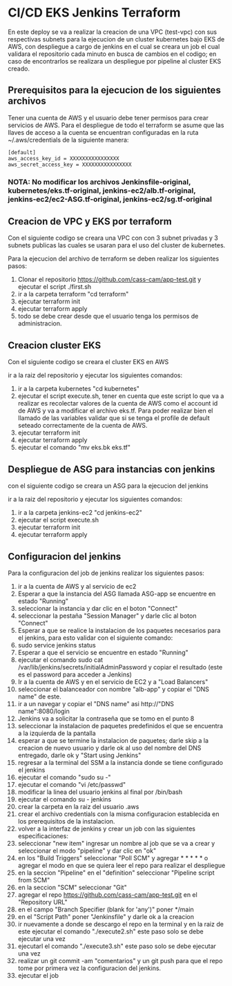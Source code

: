 # **CI/CD EKS Jenkins Terraform**

En este deploy se va a realizar la creacion de una VPC (test-vpc) con sus respectivas subnets para la ejecucion de un cluster kubernetes bajo EKS de AWS, con despliegue a cargo de jenkins en el cual se creara un job el cual validara el repositorio cada minuto en busca de cambios en el codigo; en caso de encontrarlos se realizara un despliegue por pipeline al cluster EKS creado.

## **Prerequisitos para la ejecucion de los siguientes archivos**

Tener una cuenta de AWS y el usuario debe tener permisos para crear servicios de AWS. Para el despliegue de todo el terraform se asume que las llaves de acceso a la cuenta se encuentran configuradas en la ruta ~/.aws/credentials de la siguiente manera:

```
[default]
aws_access_key_id = XXXXXXXXXXXXXXXX
aws_secret_access_key = XXXXXXXXXXXXXXXX
```
### **NOTA: No modificar los archivos Jenkinsfile-original, kubernetes/eks.tf-original, jenkins-ec2/alb.tf-original, jenkins-ec2/ec2-ASG.tf-original, jenkins-ec2/sg.tf-original**

## **Creacion de VPC y EKS por terraform**

Con el siguiente codigo se creara una VPC con con 3 subnet privadas y 3 subnets publicas las cuales se usaran para el uso del cluster de kubernetes.

Para la ejecucion del archivo de terraform se deben realizar los siguientes pasos:

1. Clonar el repositorio https://github.com/cass-cam/app-test.git y ejecutar el script ./first.sh
2. ir a la carpeta terraform "cd terraform"
3. ejecutar terraform init
4. ejecutar terraform apply
5. todo se debe crear desde que el usuario tenga los permisos de administracion.

## **Creacion cluster EKS**

Con el siguiente codigo se creara el cluster EKS en AWS

ir a la raiz del repositorio y ejecutar los siguientes comandos:

1. ir a la carpeta kubernetes "cd kubernetes"
2. ejecutar el script execute.sh, tener en cuenta que este script lo que va a realizar es recolectar valores de la cuenta de AWS como el account id de AWS y va a
modificar el archivo eks.tf. Para poder realizar bien el llamado de las variables validar que si se tenga el profile de default seteado correctamente de la cuenta de AWS.
3. ejecutar terraform init
4. ejecutar terraform apply
5. ejecutar el comando "mv eks.bk eks.tf"

## **Despliegue de ASG para instancias con jenkins**

con el siguiente codigo se creara un ASG para la ejecucion del jenkins

ir a la raiz del repositorio y ejecutar los siguientes comandos:

1. ir a la carpeta jenkins-ec2 "cd jenkins-ec2"
2. ejecutar el script execute.sh
3. ejecutar terraform init
4. ejecutar terraform apply


## **Configuracion del jenkins**

Para la configuracion del job de jenkins realizar los siguientes pasos:

1. ir a la cuenta de AWS y al servicio de ec2
2. Esperar a que la instancia del ASG llamada ASG-app se encuentre en estado "Running"
3. seleccionar la instancia y dar clic en el boton "Connect"
4. seleccionar la pestaña "Session Manager" y darle clic al boton "Connect"
5. Esperar a que se realice la instalacion de los paquetes necesarios para el jenkins, para esto validar con el siguiente comando:
6. sudo service jenkins status
7. Esperar a que el servicio se encuentre en estado "Running"
8. ejecutar el comando sudo cat /var/lib/jenkins/secrets/initialAdminPassword y copiar el resultado (este es el password para acceder a Jenkins)
9. Ir a la cuenta de AWS y en el servicio de EC2 y a "Load Balancers"
10. seleccionar el balanceador con nombre "alb-app" y copiar el "DNS name" de este.
11. ir a un navegar y copiar el "DNS name" asi http://"DNS name":8080/login
12. Jenkins va a solicitar la contraseña que se tomo en el punto 8
13. seleccionar la instalacion de paquetes predefinidos el que se encuentra a la izquierda de la pantalla
14. esperar a que se termine la instalacion de paquetes; darle skip a la creacion de nuevo usuario y darle ok al uso del nombre del DNS entregado, darle ok y "Start using Jenkins" 
15. regresar a la terminal del SSM a la instancia donde se tiene configurado el jenkins
16. ejecutar el comando "sudo su -"
17. ejecutar el comando "vi /etc/passwd"
18. modificar la linea del usuario jenkins al final por /bin/bash
19. ejecutar el comando su - jenkins
20. crear la carpeta en la raiz del usuario .aws
21. crear el archivo credentials con la misma configuracion establecida en los prerequisitos de la instalacion.
22. volver a la interfaz de jenkins y crear un job con las siguientes especificaciones:
23. seleccionar "new item" ingresar un nombre al job que se va a crear y seleccionar el modo "pipeline" y dar clic en "ok"
24. en los "Build Triggers" seleccionar "Poll SCM" y agregar * * * * * o agregar el modo en que se quiera leer el repo para realizar el despliegue
25. en la seccion "Pipeline" en el "definition" seleccionar "Pipeline script from SCM"
26. en la seccion "SCM" seleccionar "Git"
27. agregar el repo https://github.com/cass-cam/app-test.git en el "Repository URL"
28. en el campo "Branch Specifier (blank for 'any')" poner */main
29. en el "Script Path" poner "Jenkinsfile" y darle ok a la creacion
30. ir nuevamente a donde se descargo el repo en la terminal y en la raiz de este ejecutar el comando "./execute2.sh" este paso solo se debe ejecutar una vez
31. ejecutarl el comando "./execute3.sh" este paso solo se debe ejecutar una vez
32. realizar un git commit -am "comentarios" y un git push para que el repo tome por primera vez la configuracion del jenkins.
31. ejecutar el job
